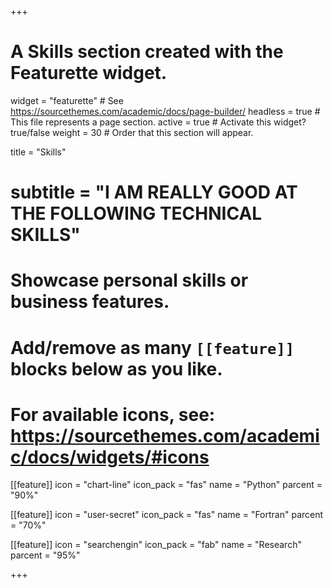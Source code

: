 +++
# A Skills section created with the Featurette widget.
widget = "featurette"  # See https://sourcethemes.com/academic/docs/page-builder/
headless = true  # This file represents a page section.
active = true  # Activate this widget? true/false
weight = 30  # Order that this section will appear.

title = "Skills"
# subtitle = "I AM REALLY GOOD AT THE FOLLOWING TECHNICAL SKILLS"

# Showcase personal skills or business features.
# 
# Add/remove as many `[[feature]]` blocks below as you like.
# 
# For available icons, see: https://sourcethemes.com/academic/docs/widgets/#icons

[[feature]]
  icon = "chart-line"
  icon_pack = "fas"
  name = "Python"
  parcent = "90%"
  
[[feature]]
  icon = "user-secret"
  icon_pack = "fas"
  name = "Fortran"
  parcent = "70%"
  
[[feature]]
  icon = "searchengin"
  icon_pack = "fab"
  name = "Research"
  parcent = "95%"

+++
